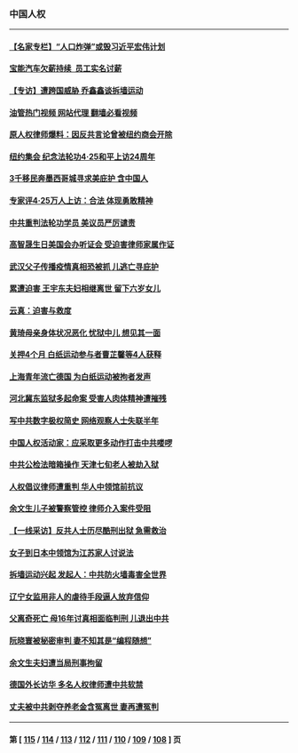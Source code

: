 ### 中国人权
---
#### [【名家专栏】“人口炸弹”或毁习近平宏伟计划](../../pages/ncid278/n13979311.md?04261645) 
#### [宝能汽车欠薪持续  员工实名讨薪](../../pages/ncid278/n13981519.md?04261645) 
#### [【专访】遭跨国威胁 乔鑫鑫谈拆墙运动](../../pages/ncid278/n13979832.md?04261645) 
#### [油管热门视频 网站代理 翻墙必看视频](http://138.2.39.72:81/youtube.html?epic-marker?04261645)
#### [原人权律师爆料：因反共言论曾被纽约商会开除](../../pages/ncid278/n13980420.md?04261645) 
#### [纽约集会 纪念法轮功4‧25和平上访24周年](../../pages/ncid278/n13979900.md?04261645) 
#### [3千移民奔墨西哥城寻求美庇护 含中国人](../../pages/ncid278/n13979783.md?04261645) 
#### [专家评4‧25万人上访：合法 体现勇敢精神](../../pages/ncid278/n13975820.md?04261645) 
#### [中共重判法轮功学员 美议员严厉谴责](../../pages/ncid278/n13979301.md?04261645) 
#### [高智晟生日美国会办听证会 受迫害律师家属作证](../../pages/ncid278/n13978568.md?04261645) 
#### [武汉父子传播疫情真相恐被抓 儿逃亡寻庇护](../../pages/ncid278/n13977160.md?04261645) 
#### [累遭迫害 王宇东夫妇相继离世 留下六岁女儿](../../pages/ncid278/n13977555.md?04261645) 
#### [云真：迫害与救度](../../pages/ncid278/n13977248.md?04261645) 
#### [黄琦母亲身体状况恶化 忧狱中儿 想见其一面](../../pages/ncid278/n13977542.md?04261645) 
#### [关押4个月 白纸运动参与者曹芷馨等4人获释](../../pages/ncid278/n13977237.md?04261645) 
#### [上海青年流亡德国 为白纸运动被拘者发声](../../pages/ncid278/n13976816.md?04261645) 
#### [河北冀东监狱多起命案 受害人肉体精神遭摧残](../../pages/ncid278/n13976483.md?04261645) 
#### [写中共数字极权简史 网络观察人士失联半年](../../pages/ncid278/n13975966.md?04261645) 
#### [中国人权活动家：应采取更多动作打击中共喽啰](../../pages/ncid278/n13976151.md?04261645) 
#### [中共公检法暗箱操作 天津七旬老人被劫入狱](../../pages/ncid278/n13975097.md?04261645) 
#### [人权倡议律师遭重判 华人中领馆前抗议](../../pages/ncid278/n13975141.md?04261645) 
#### [余文生儿子被警察管控 律师介入案件受阻](../../pages/ncid278/n13974932.md?04261645) 
#### [【一线采访】反共人士历尽酷刑出狱 急需救治](../../pages/ncid278/n13973313.md?04261645) 
#### [女子到日本中领馆为江苏家人讨说法](../../pages/ncid278/n13974788.md?04261645) 
#### [拆墙运动兴起 发起人：中共防火墙毒害全世界](../../pages/ncid278/n13974407.md?04261645) 
#### [辽宁女监用非人的虐待手段逼人放弃信仰](../../pages/ncid278/n13972297.md?04261645) 
#### [父离奇死亡 母16年讨真相面临判刑 儿退出中共](../../pages/ncid278/n13972803.md?04261645) 
#### [阮晓寰被秘密审判 妻不知其是“编程随想”](../../pages/ncid278/n13973450.md?04261645) 
#### [余文生夫妇遭当局刑事拘留](../../pages/ncid278/n13973440.md?04261645) 
#### [德国外长访华 多名人权律师遭中共软禁](../../pages/ncid278/n13972866.md?04261645) 
#### [丈夫被中共剥夺养老金含冤离世 妻再遭冤判](../../pages/ncid278/n13970514.md?04261645) 

---
#### 第 [ [115](./115.md?04261645) / [114](./114.md?04261645) / [113](./113.md?04261645) / [112](./112.md?04261645) / [111](./111.md?04261645) / [110](./110.md?04261645) / [109](./109.md?04261645) / [108](./108.md?04261645) ] 页

